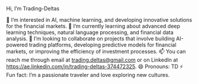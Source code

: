 Hi, I’m Trading-Deltas

👀 I’m interested in AI, machine learning, and developing innovative solutions for the financial markets.
🌱 I’m currently learning about advanced deep learning techniques, natural language processing, and financial data analysis.
💞️ I’m looking to collaborate on projects that involve building AI-powered trading platforms, developing predictive models for financial markets, or improving the efficiency of investment processes.
📫 You can reach me through email at trading.deltas@gmail.com or on LinkedIn at https://ae.linkedin.com/in/trading-deltas-374472325.
😄 Pronouns: TD
⚡ Fun fact: I’m a passionate traveler and love exploring new cultures.
